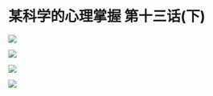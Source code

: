 # 某科学的心理掌握 第十三话(下)

![](https://cnindex.github.io/Mental-Out/images/13/5.jpg)

![](https://cnindex.github.io/Mental-Out/images/13/6.jpg)

![](https://cnindex.github.io/Mental-Out/images/13/7.jpg)

![](https://cnindex.github.io/Mental-Out/images/13/8.jpg)
